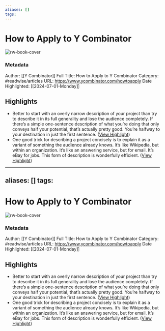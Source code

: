 ```yaml
---
aliases: []
tags:
---
```

# How to Apply to Y Combinator

![rw-book-cover](https://www.ycombinator.com/assets/ycdc/yc-og-image-0cfa80cac837d64d9b4f0705950000b66906ac032791376bd721f246fafcc7b4.png)
### Metadata
Author: [[Y Combinator]]
Full Title: How to Apply to Y Combinator
Category: #readwise/articles
URL: https://www.ycombinator.com/howtoapply
Date Highlighted: [[2024-07-01-Monday]]

## Highlights
- Better to start with an overly narrow description of your project than try to describe it in its full generality and lose the audience completely. If there’s a simple one-sentence description of what you’re doing that only conveys half your potential, that’s actually pretty good. You’re halfway to your destination in just the first sentence. ([View Highlight](https://read.readwise.io/read/01j1qaapkt2pg6f369gz52v8dy))
- One good trick for describing a project concisely is to explain it as a variant of something the audience already knows. It’s like Wikipedia, but within an organization. It’s like an answering service, but for email. It’s eBay for jobs. This form of description is wonderfully efficient. ([View Highlight](https://read.readwise.io/read/01j1qabcve447kvv7c7ncfpkzg))
---
aliases: []
tags:
---
# How to Apply to Y Combinator

![rw-book-cover](https://www.ycombinator.com/assets/ycdc/yc-og-image-0cfa80cac837d64d9b4f0705950000b66906ac032791376bd721f246fafcc7b4.png)
### Metadata
Author: [[Y Combinator]]
Full Title: How to Apply to Y Combinator
Category: #readwise/articles
URL: https://www.ycombinator.com/howtoapply
Date Highlighted: [[2024-07-01-Monday]]

## Highlights
- Better to start with an overly narrow description of your project than try to describe it in its full generality and lose the audience completely. If there’s a simple one-sentence description of what you’re doing that only conveys half your potential, that’s actually pretty good. You’re halfway to your destination in just the first sentence. ([View Highlight](https://read.readwise.io/read/01j1qaapkt2pg6f369gz52v8dy))
- One good trick for describing a project concisely is to explain it as a variant of something the audience already knows. It’s like Wikipedia, but within an organization. It’s like an answering service, but for email. It’s eBay for jobs. This form of description is wonderfully efficient. ([View Highlight](https://read.readwise.io/read/01j1qabcve447kvv7c7ncfpkzg))


